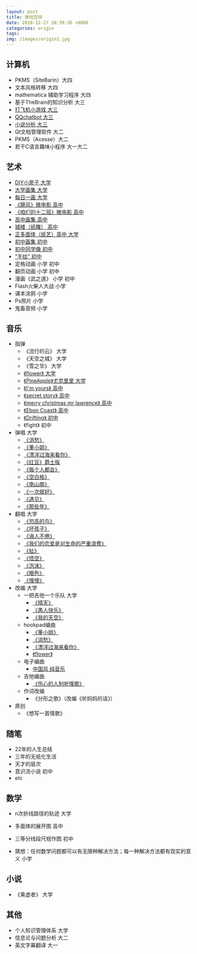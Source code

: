 ```yaml
---
layout: post
title: 原创空间
date: 2018-12-27 20:39:36 +0800
categories: origin
tags:  
img: /images/origin1.jpg
---
```


## 计算机
* PKMS（SiteBarin）大四
* 文本风格转移 大四
* mathematica 辅助学习程序 大四
* 基于TheBrain的知识分析 大三
* [打飞机小游戏 大三](http://wangweiguang.xyz/cs/2018/03/09/pyxxm.html)
* [QQchatbot 大三](http://wangweiguang.xyz/ai/origin/2018/03/03/chatbot1.html)
* [小说分析 大三](http://wangweiguang.xyz/ai/2018/02/18/santi2vec.html)
* Qt文档管理软件 大二
* PKMS（Acesse）大二
* 若干C语言趣味小程序 大一大二

## 艺术
* [DIY小房子 大学](http://wangweiguang.xyz/origin/2018/09/03/diyhouse.html)
* [大学画集 大学](http://wangweiguang.xyz/origin/2016/01/01/dxhj.html)
* [每日一画 大学](http://wangweiguang.xyz/origin/2015/10/01/mryh.html)
* [《飓风》微电影 高中](https://v.youku.com/v_show/id_XNzQwOTQxNTE2.html)
* [《咱们的十二班》微电影 高中](https://www.bilibili.com/video/av39800856)
* [高中画集 高中](http://wangweiguang.xyz/origin/2015/01/01/gzhj.html)
* [城楼（纸雕） 高中](http://wangweiguang.xyz/origin/2014/10/01/handcraft.html)  
* [正多面体（纸艺）高中 大学](http://wangweiguang.xyz/origin/2014/10/01/handcraft.html)
* [初中画集 初中](http://wangweiguang.xyz/origin/2011/01/01/czhj.html)
* [初中同学像 初中](http://wangweiguang.xyz/origin/2013/06/01/cztxx.html)
* [“手绘” 初中](http://wangweiguang.xyz/origin/2010/10/01/sh.html) 
* 定格动画 小学 初中 
* 翻页动画 小学 初中
* 漫画《武之道》 小学 初中
* Flash火柴人大战 小学
* 课本涂鸦 小学
* Ps照片 小学 
* 鬼畜音频 小学

## 音乐
* 指弹
  * 《流行的云》 大学
  * 《天空之城》 大学
  * 《雪之华》 大学
  * [《flower》 大学](http://wangweiguang.xyz/music/2017/10/09/flower.html)
  * [《PineApple》尤克里里 大学](http://node.kg.qq.com/play?s=1zo85o1O3nKe_1Er&g_f=personal)
  * [《I'm yours》 高中](http://v.youku.com/v_show/id_XNjczMDAzMDk2.html?spm=a2hzp.8244740.0.0)
  * [《secret story》 高中](http://v.youku.com/v_show/id_XNjY2NTI3MDA0.html?spm=a2hzp.8244740.0.0)
  * [《merry christmas mr lawrence》 高中](http://v.youku.com/v_show/id_XNjE2MDA5MTQ0.html?spm=a2hzp.8244740.0.0)
  * [《Ebon Coast》 高中](http://v.youku.com/v_show/id_XNjE3OTcxMzQ4.html?spm=a2hzp.8244740.0.0) 
  * [《Drifting》 初中](http://v.youku.com/v_show/id_XNjExNDE0NzQ0.html?spm=a2hzp.8244740.0.0&f=20074018)
  * 《fight》 初中
* 弹唱 大学
  * [《消愁》 ](http://node.kg.qq.com/play?s=dVAkqAdMSyIHndTw&g_f=personal) 
  * [《董小姐》 ](http://wangweiguang.xyz/music/2017/10/31/dxj.html)
  * [《漂洋过海来看你》 ](http://wangweiguang.xyz/music/2017/09/25/pyghlkn.html)
  * [《红豆》爵士版](http://node.kg.qq.com/play?s=rUYEyYrlYqCSCrBF&g_f=personal)
  * [《每个人都会》](http://node.kg.qq.com/play?s=ky9dU9kwBcGL9ki3&g_f=personal)
  * [《空白格》](http://node.kg.qq.com/play?s=fWlZ0lfYl79hCfkr&g_f=personal)
  * [《南山南》](http://node.kg.qq.com/play?s=7IEYFE7Zq70QJ7TR&g_f=personal)
  * [《一次就好》](http://node.kg.qq.com/play?s=xTOi2OxoGEgW8xKO&g_f=personal)
  * [《遇见》](http://node.kg.qq.com/play?s=lpfSXflrWwUUYl8w&g_f=personal)
  * [《那些年》](http://node.kg.qq.com/play?s=4CvHav4c6P-GG4w3&g_f=personal)
* 翻唱  大学
  * [《恐高的鸟》](http://node.kg.qq.com/play?s=z13s_3zGo1y6uzEt&g_f=personal)
  * [《坏孩子》](http://node.kg.qq.com/play?s=1zo85o1O3-L361ht&g_f=personal)
  * [《诲人不倦》](http://node.kg.qq.com/play?s=fWlZ0lfYps_3ffCw&g_f=personal)
  * [《我们的恋爱是对生命的严重浪费》](http://node.kg.qq.com/play?s=ykBVrByX96TxbyCX&g_f=personal)
  * [《扯》](http://node.kg.qq.com/play?s=DanGCnDsiF0rwDeH&g_f=personal)
  * [《悟空》](http://node.kg.qq.com/play?s=ky9dU9kw00hiJki-&g_f=personal)
  * [《泡沫》](http://node.kg.qq.com/play?s=eJcQPcevbbN5YeD7&g_f=personal)
  * [《眼色》](http://node.kg.qq.com/play?s=6vCunC6J4fvpW6Ue&g_f=personal)
  * [《慢慢》](http://node.kg.qq.com/play?s=DanGCnDsieLDDDJ0&g_f=personal)
* 改编 大学
  * 一把吉他一个乐队 大学
    * [《晴天》](https://changba.com/s/IuhOvqchON7QTOL6-L5OfQ?&code=RkvQSz26klo9wV9wP51cPaTjK01sETym6avJhjDBLrfJNtlDyLTqcvRy0r1o3B6OH7pzRTa2flrE3m5SeSzZqzdHzeNRjxdOffA54bOIrvyYljka_AZRdoEnlQxuy7Nf)
    * [《愚人快乐》](https://changba.com/s/179FouIYE0KxnrA4YdyW7w?&code=RkvQSz26klo9wV9wP51cPaTjK01sETym6avJhjDBLrfJNtlDyLTqcvRy0r1o3B6OH7pzRTa2flrE3m5SeSzZqzdHzeNRjxdOffA54bOIrvyYljka_AZRdoEnlQxuy7Nf)
    * [《我的天空》](https://changba.com/s/olYSBUmymkza-HM4SsI4Bw?&code=RkvQSz26klo9wV9wP51cPaTjK01sETym6avJhjDBLrfJNtlDyLTqcvRy0r1o3B6OH7pzRTa2flrE3m5SeSzZqzdHzeNRjxdOffA54bOIrvyYljka_AZRdoEnlQxuy7Nf)
  * hookpad编曲
    * [《董小姐》](https://www.hooktheory.com/hookpad/my)
    * [《消愁》](https://www.hooktheory.com/hookpad/app/id/400208)
    * [《漂洋过海来看你》](https://www.hooktheory.com/hookpad/app/id/399520) 
    * [《flower》](https://www.hooktheory.com/hookpad/app/id/340896) 
  * 电子编曲
    * [中国风 纯音乐](http://v.youku.com/v_show/id_XMTYxMzEwMDAxNg==.html?spm=a2hzp.8244740.0.0)
  * 吉他编曲
    * [《伤心的人别听慢歌》](http://node.kg.qq.com/play?s=tS-pM-tq-UTwStGQ&g_f=personal) 
  * 作词改编
    * 《分形之歌》（改编《听妈妈的话》）
* 原创 
  * 《想写一首情歌》

## 随笔
* 22年的人生总结
* 三年的无纸化生活
* 天才的层次
* 意识流小说 初中
* etc

## 数学
* n次折线路径的轨迹 大学
* 多面体的展开图 高中
* 三等分线段尺规作图 初中

* 猜想：任何数学问题都可以有无限种解决方法；每一种解决方法都有现实的意义 小学

## 小说
* 《乘虚者》 大学

## 其他
* 个人知识管理体系 大学
* 信息论与问题分析 大二
* 英文字幕翻译 大一
